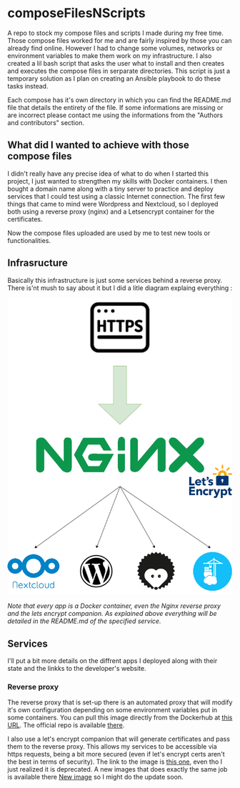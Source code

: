 # composeFilesNScripts
A repo to stock my compose files and scripts I made during my free time. Those compose files worked for me and are fairly inspired by those you can already find online. However I had to change some volumes, networks or environment variables to make them work on my infrastructure.
I also created a lil bash script that asks the user what to install and then creates and executes the compose files in serparate directories. This script is just a temporary solution as I plan on creating an Ansible playbook to do these tasks instead.

Each compose has it's own directory in which you can find the README.md file that details the entirety of the file. If some informations are missing or are incorrect please contact me using the informations from the "Authors and contributors" section.

## What did I wanted to achieve with those compose files
I didn't really have any precise idea of what to do when I started this project, I just wanted to strengthen my skills with Docker containers. I then bought a domain name along with a tiny server to practice and deploy services that I could test using a classic Internet connection. The first few things that came to mind were Wordpress and Nextcloud, so I deployed both using a reverse proxy (nginx) and a Letsencrypt container for the certificates.

Now the compose files uploaded are used by me to test new tools or functionalities.

## Infrasructure
Basically this infrastructure is just some services behind a reverse proxy. There is'nt mush to say about it but I did a litle diagram explaing everything :

![diagram of the reverse proxy](./infra.png "reverse proxy diagram")

*Note that every app is a Docker container, even the Nginx reverse proxy and the lets encrypt companion. As explained above everything will be detailed in the README.md of the specified service.*

## Services
I'll put a bit more details on the diffrent apps I deployed along with their state and the linkks to the developer's website.

### Reverse proxy
The reverse proxy that is set-up there is an automated proxy that will modify it's own configuration depending on some environment variables put in some containers. You can pull this image directly from the Dockerhub at [this URL](https://hub.docker.com/r/jwilder/nginx-proxy). The official repo is available [there](https://github.com/nginx-proxy/nginx-proxy).

I also use a let's encrypt companion that will generate certificates and pass them to the reverse proxy. This allows my services to be accessible via https requests, being a bit more secured (even if let's encrypt certs aren't the best in terms of security). The link to the image is [this one](https://hub.docker.com/r/jrcs/letsencrypt-nginx-proxy-companion), even tho I just realized it is deprecated. A new images that does exactly the same job is available there [New image](https://hub.docker.com/r/nginxproxy/acme-companion) so I might do the update soon.
